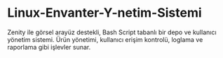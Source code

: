 # Linux-Envanter-Y-netim-Sistemi
Zenity ile görsel arayüz destekli, Bash Script tabanlı bir depo ve kullanıcı yönetim sistemi.   Ürün yönetimi, kullanıcı erişim kontrolü, loglama ve raporlama gibi işlevler sunar.
